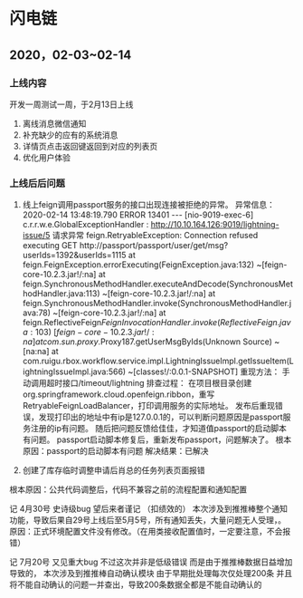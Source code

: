 # 闪电链
## 2020，02-03~02-14
### 上线内容
开发一周测试一周，于2月13日上线
1. 离线消息微信通知
2. 补充缺少的应有的系统消息
4. 详情页点击返回键返回到对应的列表页
5. 优化用户体验

### 上线后后问题
1. 线上feign调用passport服务的接口出现连接被拒绝的异常。
异常信息：
2020-02-14 13:48:19.790 ERROR 13401 --- [nio-9019-exec-6] c.r.r.w.e.GlobalExceptionHandler         : http://10.10.164.126:9019/lightning-issue/5 请求异常
feign.RetryableException: Connection refused executing GET http://passport/passport/user/get/msg?userIds=1392&userIds=1115
        at feign.FeignException.errorExecuting(FeignException.java:132) ~[feign-core-10.2.3.jar!/:na]
        at feign.SynchronousMethodHandler.executeAndDecode(SynchronousMethodHandler.java:113) ~[feign-core-10.2.3.jar!/:na]
        at feign.SynchronousMethodHandler.invoke(SynchronousMethodHandler.java:78) ~[feign-core-10.2.3.jar!/:na]
        at feign.ReflectiveFeign$FeignInvocationHandler.invoke(ReflectiveFeign.java:103) ~[feign-core-10.2.3.jar!/:na]
        at com.sun.proxy.$Proxy187.getUserMsgByIds(Unknown Source) ~[na:na]
        at com.ruigu.rbox.workflow.service.impl.LightningIssueImpl.getIssueItem(LightningIssueImpl.java:566) ~[classes!/:0.0.1-SNAPSHOT]
重现方法：
手动调用超时接口/timeout/lightning
排查过程：
在项目根目录创建org.springframework.cloud.openfeign.ribbon，重写RetryableFeignLoadBalancer，打印调用服务的实际地址。
发布后重现错误，发现打印出的地址中有ip是127.0.0.1的，可以判断问题原因是passport服务注册的ip有问题。
随后把问题反馈给佳佳，才知道值passport的启动脚本有问题。
passport启动脚本修复后，重新发布passport，问题解决了。
根本原因：passport的启动脚本有问题
解决结果：已解决

2. 创建了库存临时调整申请后肖总的任务列表页面报错

根本原因：公共代码调整后，代码不兼容之前的流程配置和通知配置


记 4月30号 史诗级bug 望后来者谨记 （扣绩效的）
本次涉及到推推棒整个通知功能，导致后果自29号上线后至5月5号，所有通知丢失，大量问题无人受理，。
原因：正式环境配置文件没有修改。（在用类接收配置值时，一定要注意，不会报错）

记 7月20号 又见重大bug 不过这次并非是低级错误 而是由于推推棒数据日益增加导致的，
本次涉及到推推棒自动确认模块 由于早期批处理每次仅处理200条 并且将不能自动确认的问题一并查出，导致200条数据全都是不能自动确认的
